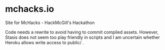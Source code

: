 mchacks.io
==========

Site for McHacks - HackMcGill's Hackathon

Code needs a rewrite to avoid having to commit compiled assets. However, Stasis does not seem too play friendly in scripts and I am uncertain whether Heroku allows write access to public/ .

